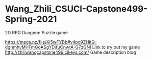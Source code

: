# Wang_Zhili_CSUCI-Capstone499-Spring-2021
2D RPG Dungeon Puzzle game

https://mega.nz/file/KI5wFYBb#v4po9ZHitG-dghmhvMHFmGoASgYDjfuCnwtA-G7zGNI Link to try out my game
http://zhiliwangcapstone499.cikeys.com/ Game description blog

